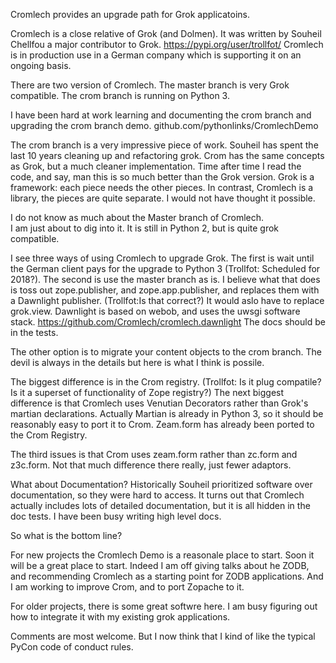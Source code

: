 Cromlech provides an upgrade path for Grok applicatoins. 

Cromlech is a close relative of Grok (and Dolmen).
It was written by Souheil Chellfou a major contributor to Grok.
https://pypi.org/user/trollfot/ Cromlech is in production use in a
German company which is supporting it on an ongoing basis.

There are two version of Cromlech. The master branch is very Grok compatible.
The crom branch is running on Python 3.

I have been hard at work learning and documenting the crom branch and upgrading
the crom branch demo.  github.com/pythonlinks/CromlechDemo

The crom branch is a very impressive piece of work.  Souheil has spent the
last 10 years cleaning up and refactoring
grok. Crom has the same concepts as Grok, but a
much cleaner implementation. Time after time I read the code, and
say, man this is so much better than the Grok version.
Grok is a framework: each piece needs
the other pieces.  In contrast,  Cromlech is a library,
the pieces are quite separate. I would not have thought it possible.

I do not know as much about the Master branch of Cromlech.  
I am just about to dig into it.  It is still in
Python 2, but is quite grok compatible. 

I see three ways of using Cromlech to
upgrade Grok.  The first is wait until the German client pays for the upgrade
to Python 3 (Trollfot: Scheduled for 2018?).  The second is use the master
branch as is. I believe what that does is toss out zope.publisher, and
zope.app.publisher, and replaces them with a Dawnlight publisher.
(Trollfot:Is that correct?)
It would aslo have to replace grok.view. 
Dawnlight is based on webob, and uses the uwsgi software stack.
https://github.com/Cromlech/cromlech.dawnlight
The docs should be in the tests.  

The other option is to migrate your content objects to the crom branch. 
The devil is always in the details but here is what I think is possile.

The biggest difference is in the Crom registry.  (Trollfot: Is it plug
compatile?  Is it a superset of functionality of Zope registry?) The next
biggest difference is that Cromlech uses Venutian Decorators rather than
Grok's martian declarations.  Actually Martian is already in Python 3,
so it should be reasonably easy to port it to Crom. Zeam.form
has already been ported to the Crom Registry.

The third issues is that Crom uses zeam.form rather than zc.form and
z3c.form.  Not that much difference there really, just fewer adaptors.


What about Documentation?
Historically
Souheil prioritized software over documentation, so they were hard to access.
It turns out that Cromlech actually includes lots of detailed
documentation, but
it is all hidden in the doc tests.
I have been busy writing high level docs.


So what is the bottom line?

For new projects the Cromlech Demo is a reasonale place to start.
Soon it will be a great place to start. 
Indeed I am
off giving talks about he ZODB, and recommending Cromlech as a starting point
for ZODB applications.  And I am working to improve Crom,
and to port Zopache to it.

For older projects, there is some great softwre here.  I am
busy figuring out how to integrate it with my existing grok
applications.

Comments are most welcome. But I now think that I kind of like
the typical PyCon code of conduct rules.  











